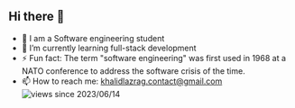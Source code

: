 ## Hi there 👋

- 👾 I am a Software engineering student
- 🌱 I’m currently learning full-stack development
- ⚡ Fun fact: The term "software engineering" was first used in 1968 at a NATO conference to address the software crisis of the time.
- 📫 How to reach me: khalidlazrag.contact@gmail.com
![views since 2023/06/14](https://visitor-badge-deno.deno.dev/sanotogii.sanotogii.svg)
                

